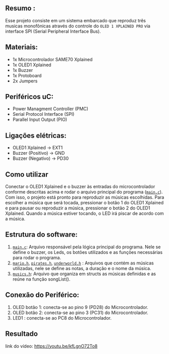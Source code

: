 ## Resumo :

Esse projeto consiste em um sistema embarcado que reproduz três musicas monofônicas através do controle do `OLED 1 XPLAINED PRO` via interface SPI (Serial Peripheral Interface Bus).

## Materiais:

- 1x Microcontrolador SAME70 Xplained
- 1x OLED1 Xplained
- 1x Buzzer
- 1x Protoboard
- 2x Jumpers
    
## Periféricos uC:

- Power Managment Controller (PMC)
- Serial Protocol Interface (SPI)
- Parallel Input Output (PIO)
    
## Ligações elétricas:

- OLED1 Xplained -> EXT1
- Buzzer (Positivo) -> GND
- Buzzer (Negativo) -> PD30
    
## Como utilizar
Conectar o OLED1 Xplained e o buzzer às entradas do microcontrolador conforme descritas acima e rodar o arquivo principal do programa ([`main.c`](/src/main.c)). Com isso, o projeto está pronto para reproduzir as músicas escolhidas. Para escolher a música que será tocada, pressionar o botão 1 do OLED1 Xplained e para pausar ou reproduzir a música, pressionar o botão 2 do OLED1 Xplained. Quando a música estiver tocando, o LED irá piscar de acordo com a música.
        
## Estrutura do software:  
 
1. [`main.c`](/src/main.c): Arquivo responsável pela lógica principal do programa. Nele se define o buzzer, os Leds, os botões utilizados e as funções necessárias para rodar o programa.
2. [`mario.h`](/src/mario.h), [`pirates.h`](/src/pirates.h), [`underworld.h`](/src/underworld.h) : Arquivos que contém as músicas utilizadas, nele se define as notas, a duração e o nome da música.
3. [`musics.h`](/src/musics.h): Arquivo que organiza em structs as músicas definidas e as reúne na função songList().
    
## Conexão do Periférico:

1. OLED botão 1: conecta-se ao pino 9 (PD28) do Microcontrolador.
2. OLED botão 2: conecta-se ao pino 3 (PC31) do Microcontrolador.
3. LED1 : conecta-se ao PC8 do Microcontrolador.

## Resultado
 
link do vídeo: https://youtu.be/kfLgnO72To8

